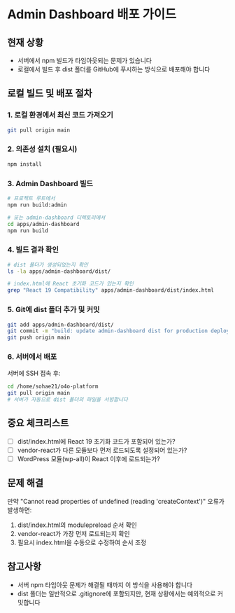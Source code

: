 # Admin Dashboard 배포 가이드

## 현재 상황
- 서버에서 npm 빌드가 타임아웃되는 문제가 있습니다
- 로컬에서 빌드 후 dist 폴더를 GitHub에 푸시하는 방식으로 배포해야 합니다

## 로컬 빌드 및 배포 절차

### 1. 로컬 환경에서 최신 코드 가져오기
```bash
git pull origin main
```

### 2. 의존성 설치 (필요시)
```bash
npm install
```

### 3. Admin Dashboard 빌드
```bash
# 프로젝트 루트에서
npm run build:admin

# 또는 admin-dashboard 디렉토리에서
cd apps/admin-dashboard
npm run build
```

### 4. 빌드 결과 확인
```bash
# dist 폴더가 생성되었는지 확인
ls -la apps/admin-dashboard/dist/

# index.html에 React 초기화 코드가 있는지 확인
grep "React 19 Compatibility" apps/admin-dashboard/dist/index.html
```

### 5. Git에 dist 폴더 추가 및 커밋
```bash
git add apps/admin-dashboard/dist/
git commit -m "build: update admin-dashboard dist for production deployment"
git push origin main
```

### 6. 서버에서 배포
서버에 SSH 접속 후:
```bash
cd /home/sohae21/o4o-platform
git pull origin main
# 서버가 자동으로 dist 폴더의 파일을 서빙합니다
```

## 중요 체크리스트
- [ ] dist/index.html에 React 19 초기화 코드가 포함되어 있는가?
- [ ] vendor-react가 다른 모듈보다 먼저 로드되도록 설정되어 있는가?
- [ ] WordPress 모듈(wp-all)이 React 이후에 로드되는가?

## 문제 해결
만약 "Cannot read properties of undefined (reading 'createContext')" 오류가 발생하면:
1. dist/index.html의 modulepreload 순서 확인
2. vendor-react가 가장 먼저 로드되는지 확인
3. 필요시 index.html을 수동으로 수정하여 순서 조정

## 참고사항
- 서버 npm 타임아웃 문제가 해결될 때까지 이 방식을 사용해야 합니다
- dist 폴더는 일반적으로 .gitignore에 포함되지만, 현재 상황에서는 예외적으로 커밋합니다